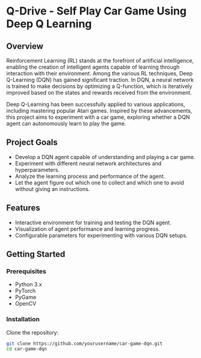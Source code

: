 # Q-Drive - Self Play Car Game Using Deep Q Learning
## Overview

Reinforcement Learning (RL) stands at the forefront of artificial intelligence, enabling the creation of intelligent agents capable of learning through interaction with their environment. Among the various RL techniques, Deep Q-Learning (DQN) has gained significant traction. In DQN, a neural network is trained to make decisions by optimizing a Q-function, which is iteratively improved based on the states and rewards received from the environment.

Deep Q-Learning has been successfully applied to various applications, including mastering popular Atari games. Inspired by these advancements, this project aims to experiment with a car game, exploring whether a DQN agent can autonomously learn to play the game.

## Project Goals

- Develop a DQN agent capable of understanding and playing a car game.
- Experiment with different neural network architectures and hyperparameters.
- Analyze the learning process and performance of the agent.
- Let the agent figure out which one to collect and which one to avoid without giving an instructions.

## Features

- Interactive environment for training and testing the DQN agent.
- Visualization of agent performance and learning progress.
- Configurable parameters for experimenting with various DQN setups.

## Getting Started

### Prerequisites

- Python 3.x
- PyTorch
- PyGame
- OpenCV

### Installation

Clone the repository:

```bash
git clone https://github.com/yourusername/car-game-dqn.git
cd car-game-dqn
